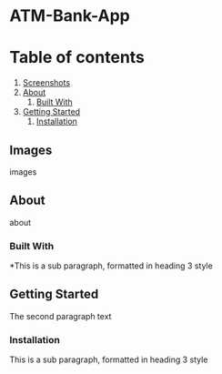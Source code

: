 # ATM-Bank-App

# Table of contents
1. [Screenshots](#screenshots)
2. [About](#about)
    1. [Built With](#builtwith)
3. [Getting Started](#gettingstarted)
    1. [Installation](#installation) 

## Images <a name="screenshots"></a>
images

## About <a name="about"></a>
about

### Built With <a name="builtwith"></a>
*This is a sub paragraph, formatted in heading 3 style

## Getting Started <a name="gettingstarted"></a>
The second paragraph text

### Installation <a name="installation"></a>
This is a sub paragraph, formatted in heading 3 style
